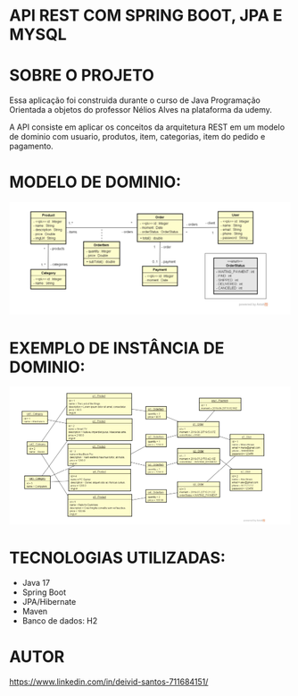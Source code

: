 # API REST COM SPRING BOOT, JPA E MYSQL

# SOBRE O PROJETO

Essa aplicação foi construida durante o curso de Java Programação Orientada a objetos do professor Nélios Alves na plataforma da udemy. 

A API consiste em aplicar os conceitos da arquitetura REST em um modelo de dominio com usuario, produtos, item, categorias, item do pedido e pagamento. 

# MODELO DE DOMINIO: 

![Modelo de domínio](https://github.com/deividSantosz/webservices-springboot-jpa/blob/main/assets/Captura%20de%20tela%202023-09-05%20184319.png?raw=true)

#  EXEMPLO DE INSTÂNCIA DE DOMINIO: 
![Instancia de dominio](https://github.com/deividSantosz/webservices-springboot-jpa/blob/main/assets/Captura%20de%20tela%202023-09-05%20184406.png?raw=true)

# TECNOLOGIAS UTILIZADAS: 

- Java 17
- Spring Boot
- JPA/Hibernate
- Maven
- Banco de dados: H2

# AUTOR

https://www.linkedin.com/in/deivid-santos-711684151/
